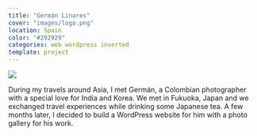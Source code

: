 ```yaml
---
title: "Germán Linares"
cover: "images/logo.png"
location: Spain
color: "#292929"
categories: web wordpress inverted
template: project
---
```


![](/work/german-linares/images/1.png)

During my travels around Asia, I met Germán, a Colombian photographer with a special love for India and Korea. We met in Fukuoka, Japan and we exchanged travel experiences while drinking some Japanese tea. A few months later, I decided to build a WordPress website for him with a photo gallery for his work.
